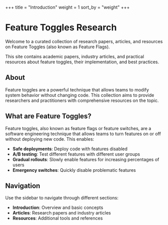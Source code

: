 +++
title = "Introduction"
weight = 1
sort_by = "weight"
+++

# Feature Toggles Research

Welcome to a curated collection of research papers, articles, and resources on Feature Toggles (also known as Feature Flags).

This site contains academic papers, industry articles, and practical resources about feature toggles, their implementation, and best practices.

## About

Feature toggles are a powerful technique that allows teams to modify system behavior without changing code. This collection aims to provide researchers and practitioners with comprehensive resources on the topic.

## What are Feature Toggles?

Feature toggles, also known as feature flags or feature switches, are a software engineering technique that allows teams to turn features on or off without deploying new code. This enables:

- **Safe deployments**: Deploy code with features disabled
- **A/B testing**: Test different features with different user groups  
- **Gradual rollouts**: Slowly enable features for increasing percentages of users
- **Emergency switches**: Quickly disable problematic features

## Navigation

Use the sidebar to navigate through different sections:
- **Introduction**: Overview and basic concepts
- **Articles**: Research papers and industry articles
- **Resources**: Additional tools and references
